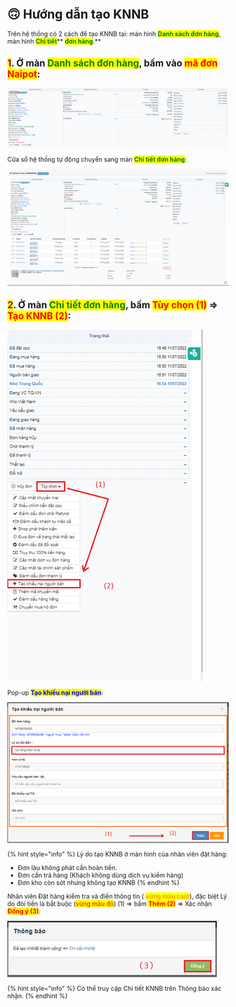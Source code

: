 # 🙃 Hướng dẫn tạo KNNB

Trên hệ thống có 2 cách để tạo KNNB tại: màn hình <mark style="color:green;">**Danh sách đơn hàng**</mark>, màn hình <mark style="color:green;">**Chi tiết**</mark>** **<mark style="color:green;">**đơn hàng**</mark>**.**

## <mark style="color:purple;">**1**</mark>**. Ở màn **<mark style="color:green;">**Danh sách đơn hàng**</mark>**, bấm vào **<mark style="color:red;">**mã đơn Naipot**</mark>**:**

![](../../.gitbook/assets/c1.PNG)

Cửa sổ hệ thống tự động chuyển sang màn <mark style="color:green;">**Chi tiết đơn hàng**</mark>:

![](<../../.gitbook/assets/image (19).png>)

## <mark style="color:purple;">**2**</mark>. Ở màn <mark style="color:green;">**Chi tiết đơn hàng**</mark>, bấm <mark style="color:red;">**Tùy chọn (1)**</mark> => <mark style="color:red;">**Tạo KNNB (2)**</mark>:

![](../../.gitbook/assets/c2.PNG)

Pop-up <mark style="color:blue;">**Tạo khiếu nại người bán**</mark>:

![](../../.gitbook/assets/C3.PNG)

{% hint style="info" %}
Lý do tạo KNNB ở màn hình của nhân viên đặt hàng:

* Đơn lâu không phát cần hoàn tiền.
* Đơn cần trả hàng (Khách không dùng dịch vụ kiểm hàng)
* Đơn kho còn sót nhưng không tạo KNNB
{% endhint %}

Nhân viên Đặt hàng kiểm tra và điền thông tin ( <mark style="color:orange;">**vùng màu cam**</mark>), đặc biệt Lý do đòi tiền là bắt buộc (<mark style="color:red;">vùng màu đỏ</mark>) (1) => bấm <mark style="color:red;">**Thêm (2)**</mark> => Xác nhận <mark style="color:red;">**Đồng ý (3)**</mark>:

![](../../.gitbook/assets/c4.PNG)

{% hint style="info" %}
Có thể truy cập Chi tiết KNNB trên Thông báo xác nhận.
{% endhint %}
